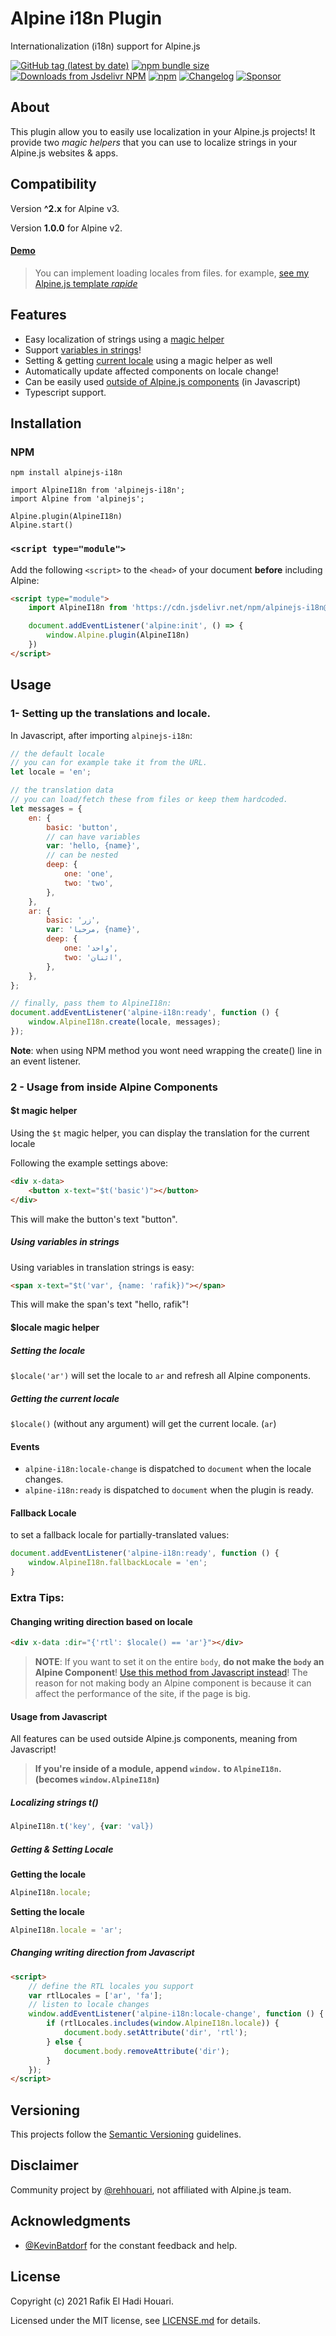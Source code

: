 # Alpine i18n Plugin

Internationalization (i18n) support for Alpine.js

[![GitHub tag (latest by date)](https://img.shields.io/github/v/tag/rehhouari/alpinejs-i18n)](https://github.com/rehhouari/alpinejs-i18n/tree/1)
[![npm bundle size](https://img.shields.io/bundlephobia/minzip/alpinejs-i18n)](https://bundlephobia.com/result?p=alpinejs-i18n@2.3.0)
[![Downloads from Jsdelivr NPM](https://img.shields.io/jsdelivr/npm/hm/alpinejs-i18n)](https://www.jsdelivr.com/package/npm/alpinejs-i18n?version=2.3.0)
[![npm](https://img.shields.io/npm/dm/alpinejs-i18n)](https://npmjs.com/package/alpinejs-i18n)
[![Changelog](https://img.shields.io/badge/change-log-log)](/CHANGELOG.md)
[![Sponsor](https://img.shields.io/badge/Sponsor-%E2%99%A5-pink)](https://ko-fi.com/rehhouari)

## About

This plugin allow you to easily use localization in your Alpine.js projects!
It provide two _magic helpers_ that you can use to localize strings in your Alpine.js websites & apps.

## Compatibility

Version **^2.x** for Alpine v3.

Version **1.0.0** for Alpine v2.

#### [Demo](https://alpinejs-i18n-example.vercel.app/)

> You can implement loading locales from files. for example, [see my Alpine.js template _rapide_](https://github.com/rehhouari/rapide)

## Features

-   Easy localization of strings using a [magic helper](#t-magic-helper)
-   Support [variables in strings](#using-variables-in-strings)!
-   Setting & getting [current locale](#locale-magic-helper) using a magic helper as well
-   Automatically update affected components on locale change!
-   Can be easily used [outside of Alpine.js components](#usage-from-javascript) (in Javascript)
-   Typescript support.

## Installation

### NPM

```
npm install alpinejs-i18n
```

```
import AlpineI18n from 'alpinejs-i18n';
import Alpine from 'alpinejs';

Alpine.plugin(AlpineI18n)
Alpine.start()
```

### `<script type="module">`

Add the following `<script>` to the `<head>` of your document **before** including Alpine:

```html
<script type="module">
    import AlpineI18n from 'https://cdn.jsdelivr.net/npm/alpinejs-i18n@2.3.x/dist/module.esm.js'

    document.addEventListener('alpine:init', () => {
        window.Alpine.plugin(AlpineI18n)
    })
</script>
```

## Usage

### 1- Setting up the translations and locale.

In Javascript, after importing `alpinejs-i18n`:

```js
// the default locale
// you can for example take it from the URL.
let locale = 'en';

// the translation data
// you can load/fetch these from files or keep them hardcoded.
let messages = {
	en: {
		basic: 'button',
		// can have variables
		var: 'hello, {name}',
		// can be nested
		deep: {
			one: 'one',
			two: 'two',
		},
	},
	ar: {
		basic: 'زر',
		var: 'مرحبا, {name}',
		deep: {
			one: 'واحد',
			two: 'اثنان',
		},
	},
};

// finally, pass them to AlpineI18n:
document.addEventListener('alpine-i18n:ready', function () {	
    window.AlpineI18n.create(locale, messages);
});
```

**Note**: when using NPM method you wont need wrapping the create() line in an event listener.

### 2 - Usage from inside Alpine Components

#### $t magic helper

Using the `$t` magic helper, you can display the translation for the current locale

Following the example settings above:

```html
<div x-data>
	<button x-text="$t('basic')"></button>
</div>
```

This will make the button's text "button".

##### Using variables in strings

Using variables in translation strings is easy:

```html
<span x-text="$t('var', {name: 'rafik})"></span>
```

This will make the span's text "hello, rafik"!

#### $locale magic helper

##### Setting the locale

`$locale('ar')` will set the locale to `ar` and refresh all Alpine components.

##### Getting the current locale

`$locale()` (without any argument) will get the current locale. (`ar`)

#### Events

- `alpine-i18n:locale-change` is dispatched to `document` when the locale changes.
- `alpine-i18n:ready` is dispatched to `document` when the plugin is ready.

#### Fallback Locale

to set a fallback locale for partially-translated values:

```js
document.addEventListener('alpine-i18n:ready', function () {	
    window.AlpineI18n.fallbackLocale = 'en';
}
```

### Extra Tips:

#### Changing writing direction based on locale

```html
<div x-data :dir="{'rtl': $locale() == 'ar'}"></div>
```

> **NOTE**: If you want to set it on the entire `body`, **do not make the `body` an Alpine Component**!
> [Use this method from Javascript instead](#Changing-writing-direction-from-Javascript)!
> The reason for not making body an Alpine component is because it can affect the performance of the site, if the page is big.

#### Usage from Javascript

All features can be used outside Alpine.js components, meaning from Javascript!

> **If you're inside of a module, append `window.` to `AlpineI18n`. (becomes `window.AlpineI18n`)**

##### Localizing strings t()

```js
AlpineI18n.t('key', {var: 'val})
```

##### Getting & Setting Locale

**Getting the locale**

```js
AlpineI18n.locale;
```

**Setting the locale**

```js
AlpineI18n.locale = 'ar';
```

##### Changing writing direction from Javascript

```html
<script>
	// define the RTL locales you support
	var rtlLocales = ['ar', 'fa'];
	// listen to locale changes
	window.addEventListener('alpine-i18n:locale-change', function () {
		if (rtlLocales.includes(window.AlpineI18n.locale)) {
			document.body.setAttribute('dir', 'rtl');
		} else {
			document.body.removeAttribute('dir');
		}
	});
</script>
```

## Versioning

This projects follow the [Semantic Versioning](https://semver.org/) guidelines.

## Disclaimer

Community project by [@rehhouari](https://github.com/rehhouari), not affiliated with Alpine.js team.

## Acknowledgments

-   [@KevinBatdorf](https://twitter.com/KevinBatdorf) for the constant feedback and help.

## License

Copyright (c) 2021 Rafik El Hadi Houari.

Licensed under the MIT license, see [LICENSE.md](LICENSE.md) for details.

